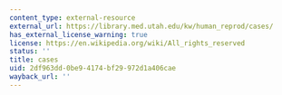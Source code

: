 ```yaml
---
content_type: external-resource
external_url: https://library.med.utah.edu/kw/human_reprod/cases/
has_external_license_warning: true
license: https://en.wikipedia.org/wiki/All_rights_reserved
status: ''
title: cases
uid: 2df963dd-0be9-4174-bf29-972d1a406cae
wayback_url: ''
---
```

